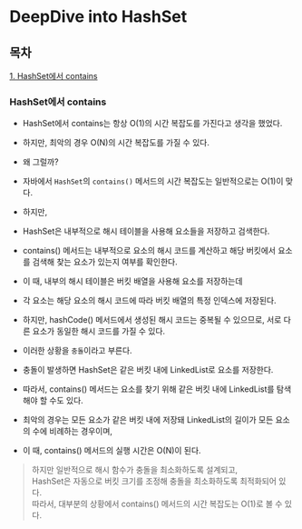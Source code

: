 # DeepDive into HashSet

## 목차
[1. HashSet에서 contains](#hashset에서-contains)



### HashSet에서 contains
- HashSet에서 contains는 항상 O(1)의 시간 복잡도를 가진다고 생각을 했었다.
- 하지만, 최악의 경우 O(N)의 시간 복잡도를 가질 수 있다.

- 왜 그럴까?
- 자바에서 `HashSet`의 `contains()` 메서드의 시간 복잡도는 일반적으로는 O(1)이 맞다.
- 하지만,
- HashSet은 내부적으로 해시 테이블을 사용해 요소들을 저장하고 검색한다.
- contains() 메서드는 내부적으로 요소의 해시 코드를 계산하고 해당 버킷에서 요소를 검색해 찾는 요소가 있는지 여부를 확인한다.
- 이 때, 내부의 해시 테이블은 버킷 배열을 사용해 요소를 저장하는데
- 각 요소는 해당 요소의 해시 코드에 따라 버킷 배열의 특정 인덱스에 저장된다.

- 하지만, hashCode() 메서드에서 생성된 해시 코드는 중복될 수 있으므로, 서로 다른 요소가 동일한 해시 코드를 가질 수 있다.
- 이러한 상황을 `충돌`이라고 부른다.
- 충돌이 발생하면 HashSet은 같은 버킷 내에 LinkedList로 요소를 저장한다.
- 따라서, contains() 메서드는 요소를 찾기 위해 같은 버킷 내에 LinkedList를 탐색해야 할 수도 있다.

- 최악의 경우는 모든 요소가 같은 버킷 내에 저장돼 LinkedList의 길이가 모든 요소의 수에 비례하는 경우이며,
- 이 때, contains() 메서드의 실행 시간은 O(N)이 된다.

> 하지만 일반적으로 해시 함수가 충돌을 최소화하도록 설계되고,  
> HashSet은 자동으로 버킷 크기를 조정해 충돌을 최소화하도록 최적화되어 있다.  
> 따라서, 대부분의 상황에서 contains() 메서드의 시간 복잡도는 O(1)로 볼 수 있다.